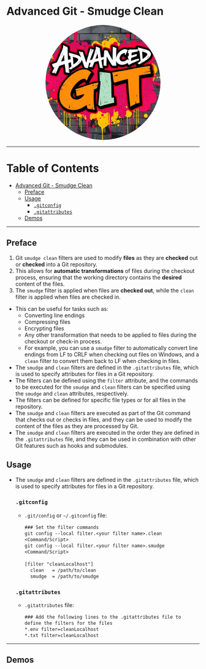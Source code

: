 # Advanced Git - Smudge Clean

<div align="center">

<img src="/_utils/images/advanced_git.jpg" alt="Advanced Git" width="300px" height="auto" style="border-radius: 50%"/>

</div>


---
<!-- omit in toc -->
# Table of Contents
- [Advanced Git - Smudge Clean](#advanced-git---smudge-clean)
  - [Preface](#preface)
  - [Usage](#usage)
    - [`.gitconfig`](#gitconfig)
    - [`.gitattributes`](#gitattributes)
  - [Demos](#demos)

---

## Preface

1. Git `smudge clean` filters are used to modify **files** as they are **checked** out or **checked** into a Git repository.
2. This allows for **automatic transformations** of files during the checkout process, ensuring that the working directory contains the **desired** content of the files.
3. The `smudge` filter is applied when files are **checked out**, while the `clean` filter is applied when files are checked in.
  
- This can be useful for tasks such as:
  - Converting line endings
  - Compressing files
  - Encrypting files
  - Any other transformation that needs to be applied to files during the checkout or check-in process.
  - For example, you can use a `smudge` filter to automatically convert line endings from LF to CRLF when checking out files on Windows, and a `clean` filter to convert them back to LF when checking in files. 
- The `smudge` and `clean` filters are defined in the `.gitattributes` file, which is used to specify attributes for files in a Git repository.
- The filters can be defined using the `filter` attribute, and the commands to be executed for the `smudge` and `clean` filters can be specified using the `smudge` and `clean` attributes, respectively.
- The filters can be defined for specific file types or for all files in the repository.
- The `smudge` and `clean` filters are executed as part of the Git command that checks out or checks in files, and they can be used to modify the content of the files as they are processed by Git.
- The `smudge` and `clean` filters are executed in the order they are defined in the `.gitattributes` file, and they can be used in combination with other Git features such as hooks and submodules.


## Usage
- The `smudge` and `clean` filters are defined in the `.gitattributes` file, which is used to specify attributes for files in a Git repository.
  
  ### `.gitconfig`

  - `.git/config` or `~/.gitconfig` file:
    
    ```shell
    ### Set the filter commands
    git config --local filter.<your filter name>.clean <Command/Script>
    git config --local filter.<your filter name>.smudge <Command/Script>

    [filter "cleanLocalhost"]
      clean   = /path/to/clean
      smudge  = /path/to/smudge

    ```

  ### `.gitattributes`
  
  - `.gitattributes` file:
      ```shell
      ### Add the following lines to the .gitattributes file to define the filters for the files
      *.env filter=cleanLocalhost
      *.txt filter=cleanLocalhost
      ```
---

## Demos


